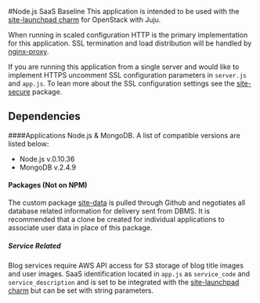 #Node.js SaaS Baseline
This application is intended to be used with the [site-launchpad charm](https://github.com/BClark-Grad-Project/site-template) for OpenStack with Juju.

When running in scaled configuration HTTP is the primary implementation for this application.  SSL termination and load distribution will be handled by [nginx-proxy](https://github.com/BClark-Grad-Project/nginx-proxy).

If you are running this application from a single server and would like to implement HTTPS uncomment SSL configuration parameters in `server.js` and `app.js`. To lean more about the SSL configuration settings see the [site-secure](https://github.com/BClark-Grad-Project/site-secure) package.

## Dependencies
####Applications 
Node.js & MongoDB.  A list of compatible versions are listed below:

- Node.js v.0.10.36
- MongoDB v.2.4.9

#### Packages (Not on NPM)
The custom package [site-data](https://github.com/BClark-Grad-Project/site-data) is pulled through Github and negotiates all database related information for delivery sent from DBMS. It is recommended that a clone be created for individual applications to associate user data in place of this package. 

##### Service Related
Blog services require AWS API access for S3 storage of blog title images and user images.  SaaS identification located in `app.js` as `service_code` and `service_description` and is set to be integrated with the [site-launchpad charm](https://github.com/BClark-Grad-Project/site-launchpad) but can be set with string parameters.